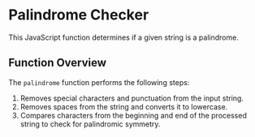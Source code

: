# Palindrome Checker

This JavaScript function determines if a given string is a palindrome.

## Function Overview

The `palindrome` function performs the following steps:

1. Removes special characters and punctuation from the input string.
2. Removes spaces from the string and converts it to lowercase.
3. Compares characters from the beginning and end of the processed string to check for palindromic symmetry.
